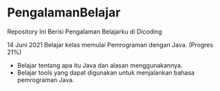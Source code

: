 # PengalamanBelajar
Repository Ini Berisi Pengalaman Belajarku di Dicoding

14 Juni 2021
Belajar kelas memulai Pemrograman dengan Java. (Progres 21%)
  * Belajar tentang apa itu Java dan alasan menggunakannya.
  * Belajar tools yang dapat digunakan untuk menjalankan bahasa pemrograman Java.
